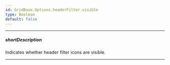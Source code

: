 ```yaml
---
id: GridBase.Options.headerFilter.visible
type: Boolean
default: false
---
```

---
##### shortDescription
Indicates whether header filter icons are visible.

---
